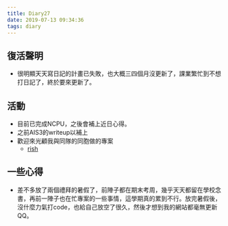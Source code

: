 ```yaml
---
title: Diary27
date: 2019-07-13 09:34:36
tags: diary
---
```


## 復活聲明

* 很明顯天天寫日記的計畫已失敗，也大概三四個月沒更新了，課業繁忙到不想打日記了，終於要來更新了。

## 活動

* 目前已完成NCPU，之後會補上近日心得。
* 之前AIS3的writeup以補上
* 歡迎來光顧我與同隊的同胞做的專案
	* [rish](http://rish.com.tw/)

## 一些心得

* 差不多放了兩個禮拜的暑假了，前陣子都在期末考周，幾乎天天都留在學校念書，再前一陣子也在忙專案的一些事情，這學期真的累到不行。放完暑假後，沒什麼力氣打code，也給自己放空了很久，然後才想到我的網站都毫無更新QQ。
